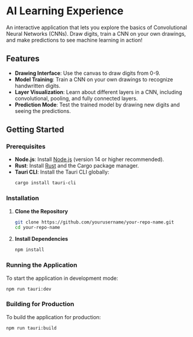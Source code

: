 # AI Learning Experience

An interactive application that lets you explore the basics of Convolutional Neural Networks (CNNs). Draw digits, train a CNN on your own drawings, and make predictions to see machine learning in action!

## Features

- **Drawing Interface**: Use the canvas to draw digits from 0-9.
- **Model Training**: Train a CNN on your own drawings to recognize handwritten digits.
- **Layer Visualization**: Learn about different layers in a CNN, including convolutional, pooling, and fully connected layers.
- **Prediction Mode**: Test the trained model by drawing new digits and seeing the predictions.

## Getting Started

### Prerequisites

- **Node.js**: Install [Node.js](https://nodejs.org/) (version 14 or higher recommended).
- **Rust**: Install [Rust](https://www.rust-lang.org/tools/install) and the Cargo package manager.
- **Tauri CLI**: Install the Tauri CLI globally:
  ```bash
  cargo install tauri-cli
  ```

### Installation

1. **Clone the Repository**

   ```bash
   git clone https://github.com/yourusername/your-repo-name.git
   cd your-repo-name
   ```

2. **Install Dependencies**

   ```bash
   npm install
   ```

### Running the Application

To start the application in development mode:

```bash
npm run tauri:dev
```

### Building for Production

To build the application for production:

```bash
npm run tauri:build
```
